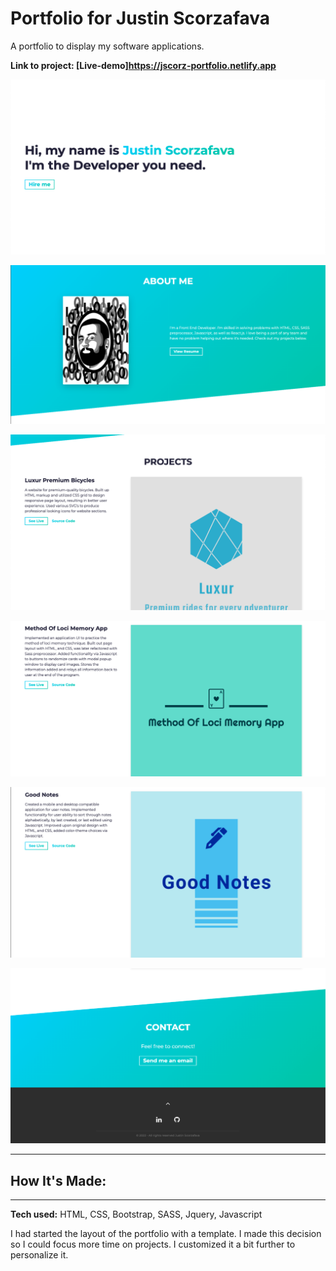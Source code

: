 # Portfolio for Justin Scorzafava

A portfolio to display my software applications.

**Link to project: [Live-demo]https://jscorz-portfolio.netlify.app**

![portfolio](src/assets/portfolio1.png)

![portfolio2](src/assets/portfolio2.png)

![portfolio3](src/assets/portfolio3.png)

![portfolio4](src/assets/portfolio4.png)

![portfolio5](src/assets/portfolio5.png)

![portfolio6](src/assets/portfolio6.png)

---

## **How It's Made:**

---

**Tech used:** HTML, CSS, Bootstrap, SASS, Jquery, Javascript

I had started the layout of the portfolio with a template. I made this decision so I could focus more time on projects. I customized it a bit further to personalize it.
